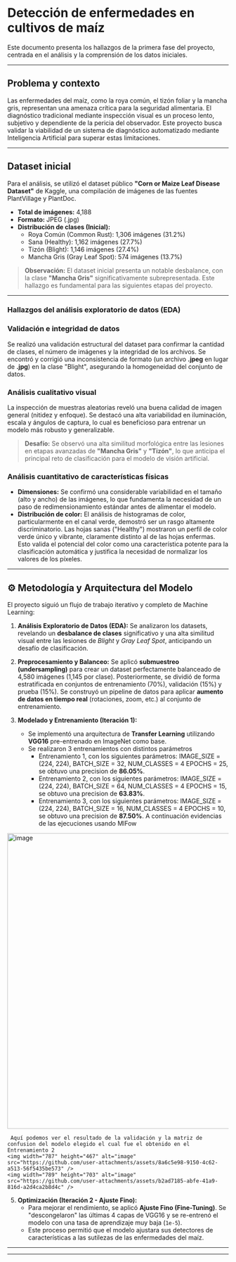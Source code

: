 # Detección de enfermedades en cultivos de maíz

Este documento presenta los hallazgos de la primera fase del proyecto, centrada en el análisis y la comprensión de los datos iniciales.

---

## Problema y contexto

Las enfermedades del maíz, como la roya común, el tizón foliar y la mancha gris, representan una amenaza crítica para la seguridad alimentaria. El diagnóstico tradicional mediante inspección visual es un proceso lento, subjetivo y dependiente de la pericia del observador. Este proyecto busca validar la viabilidad de un sistema de diagnóstico automatizado mediante Inteligencia Artificial para superar estas limitaciones.

---

## Dataset inicial
Para el análisis, se utilizó el dataset público **"Corn or Maize Leaf Disease Dataset"** de Kaggle, una compilación de imágenes de las fuentes PlantVillage y PlantDoc.

* **Total de imágenes:** 4,188
* **Formato:** JPEG (.jpg)
* **Distribución de clases (Inicial):**
    * Roya Común (Common Rust): 1,306 imágenes (31.2%)
    * Sana (Healthy): 1,162 imágenes (27.7%)
    * Tizón (Blight): 1,146 imágenes (27.4%)
    * Mancha Gris (Gray Leaf Spot): 574 imágenes (13.7%)

> **Observación:** El dataset inicial presenta un notable desbalance, con la clase **"Mancha Gris"** significativamente subrepresentada. Este hallazgo es fundamental para las siguientes etapas del proyecto.

---

### Hallazgos del análisis exploratorio de datos (EDA)

### Validación e integridad de datos
Se realizó una validación estructural del dataset para confirmar la cantidad de clases, el número de imágenes y la integridad de los archivos. Se encontró y corrigió una inconsistencia de formato (un archivo **.jpeg** en lugar de **.jpg**) en la clase "Blight", asegurando la homogeneidad del conjunto de datos.

### Análisis cualitativo visual
La inspección de muestras aleatorias reveló una buena calidad de imagen general (nitidez y enfoque). Se destacó una alta variabilidad en iluminación, escala y ángulos de captura, lo cual es beneficioso para entrenar un modelo más robusto y generalizable.

> **Desafío:** Se observó una alta similitud morfológica entre las lesiones en etapas avanzadas de **"Mancha Gris"** y **"Tizón"**, lo que anticipa el principal reto de clasificación para el modelo de visión artificial.

### Análisis cuantitativo de características físicas
* **Dimensiones:** Se confirmó una considerable variabilidad en el tamaño (alto y ancho) de las imágenes, lo que fundamenta la necesidad de un paso de redimensionamiento estándar antes de alimentar el modelo.
* **Distribución de color:** El análisis de histogramas de color, particularmente en el canal verde, demostró ser un rasgo altamente discriminatorio. Las hojas sanas ("Healthy") mostraron un perfil de color verde único y vibrante, claramente distinto al de las hojas enfermas. Esto valida el potencial del color como una característica potente para la clasificación automática y justifica la necesidad de normalizar los valores de los píxeles.

---

## ⚙️ Metodología y Arquitectura del Modelo

El proyecto siguió un flujo de trabajo iterativo y completo de Machine Learning:

1.  **Análisis Exploratorio de Datos (EDA):** Se analizaron los datasets, revelando un **desbalance de clases** significativo y una alta similitud visual entre las lesiones de *Blight* y *Gray Leaf Spot*, anticipando un desafío de clasificación.

2.  **Preprocesamiento y Balanceo:** Se aplicó **submuestreo (undersampling)** para crear un dataset perfectamente balanceado de 4,580 imágenes (1,145 por clase). Posteriormente, se dividió de forma estratificada en conjuntos de entrenamiento (70%), validación (15%) y prueba (15%). Se construyó un pipeline de datos para aplicar **aumento de datos en tiempo real** (rotaciones, zoom, etc.) al conjunto de entrenamiento.

3.  **Modelado y Entrenamiento (Iteración 1):**
    * Se implementó una arquitectura de **Transfer Learning** utilizando **VGG16** pre-entrenado en ImageNet como base.
    * Se realizaron 3 entrenamientos con distintos parámetros
      -  Entrenamiento 1, con los siguientes parámetros: IMAGE_SIZE = (224, 224),  BATCH_SIZE = 32,  NUM_CLASSES = 4 EPOCHS = 25, se obtuvo una precision  de **86.05%**.
      -  Entrenamiento 2, con los siguientes parámetros: IMAGE_SIZE = (224, 224),  BATCH_SIZE = 64,  NUM_CLASSES = 4 EPOCHS = 15, se obtuvo una precision  de **63.83%**.
      -  Entrenamiento 3, con los siguientes parámetros: IMAGE_SIZE = (224, 224),  BATCH_SIZE = 16,  NUM_CLASSES = 4 EPOCHS = 10, se obtuvo una precision  de **87.50%**.
        A continuación evidencias de las ejecuciones usando MlFow
<img width="1908" height="673" alt="image" src="https://github.com/user-attachments/assets/b5ad5cd2-9dff-47b2-911b-efad24cefc54" />

     Aquí podemos ver el resultado de la validación y la matriz de confusion del modelo elegido el cual fue el obtenido en el Entrenamiento 2
    <img width="787" height="467" alt="image" src="https://github.com/user-attachments/assets/8a6c5e98-9150-4c62-a513-56f5435be573" />
    <img width="789" height="703" alt="image" src="https://github.com/user-attachments/assets/b2ad7185-abfe-41a9-816d-a2d4ca2b8d4c" />



5.  **Optimización (Iteración 2 - Ajuste Fino):**
    * Para mejorar el rendimiento, se aplicó **Ajuste Fino (Fine-Tuning)**. Se "descongelaron" las últimas 4 capas de VGG16 y se re-entrenó el modelo con una tasa de aprendizaje muy baja (`1e-5`).
    * Este proceso permitió que el modelo ajustara sus detectores de características a las sutilezas de las enfermedades del maíz.



---


---  
